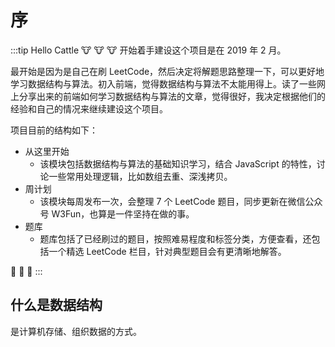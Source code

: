 # 序


:::tip Hello Cattle
:cow: :cow: :cow:  开始着手建设这个项目是在 2019 年 2 月。

最开始是因为是自己在刷 LeetCode，然后决定将解题思路整理一下，可以更好地学习数据结构与算法。初入前端，觉得数据结构与算法不太能用得上。读了一些网上分享出来的前端如何学习数据结构与算法的文章，觉得很好，我决定根据他们的经验和自己的情况来继续建设这个项目。

项目目前的结构如下：
- 从这里开始
  - 该模块包括数据结构与算法的基础知识学习，结合 JavaScript 的特性，讨论一些常用处理逻辑，比如数组去重、深浅拷贝。
- 周计划
  - 该模块每周发布一次，会整理 7 个 LeetCode 题目，同步更新在微信公众号 W3Fun，也算是一件坚持在做的事。
- 题库
  - 题库包括了已经刷过的题目，按照难易程度和标签分类，方便查看，还包括一个精选 LeetCode 栏目，针对典型题目会有更清晰地解答。

:runner: :runner: :runner:
:::


## 什么是数据结构

是计算机存储、组织数据的方式。





